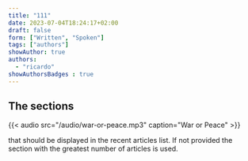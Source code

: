 ```yaml
---
title: "111"
date: 2023-07-04T18:24:17+02:00
draft: false
form: ["Written", "Spoken"]
tags: ["authors"]
showAuthor: true
authors:
  - "ricardo"
showAuthorsBadges : true
---
```


## The sections

{{< audio src="/audio/war-or-peace.mp3" caption="War or Peace" >}}


that should be displayed in the recent articles list. If not provided the section with the greatest number of articles is used.
